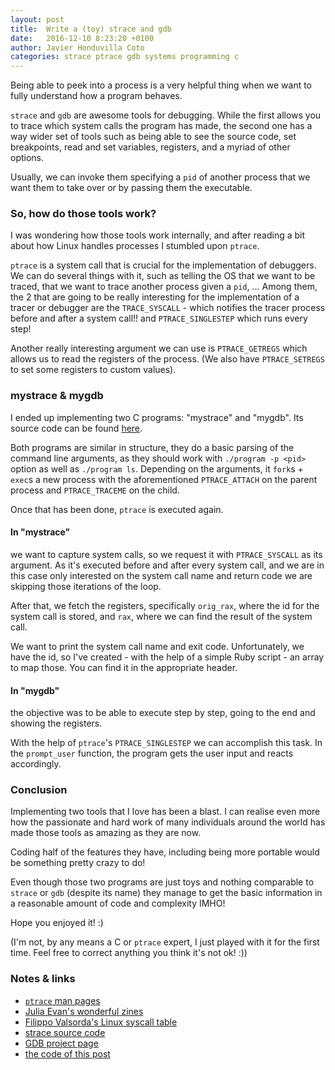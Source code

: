 ```yaml
---
layout: post
title:  Write a (toy) strace and gdb
date:   2016-12-10 8:23:20 +0100
author: Javier Honduvilla Coto
categories: strace ptrace gdb systems programming c
---
```


Being able to peek into a process is a very helpful thing when we want to fully understand how a program behaves.

`strace` and `gdb` are awesome tools for debugging. While the first allows you to trace which system calls the program has made, the second one has a way wider set of tools such as being able to see the source code, set breakpoints, read and set variables, registers, and a myriad of other options.

Usually, we can invoke them specifying a `pid` of another process that we want them to take over or by passing them the executable.

### So, how do those tools work?
I was wondering how those tools work internally, and after reading a bit about how Linux handles processes I stumbled upon `ptrace`.

`ptrace` is a system call that is crucial for the implementation of debuggers.
We can do several things with it, such as telling the OS that we want to be traced, that we want to trace another process given a `pid`, ...
Among them, the 2 that are going to be really interesting for the implementation of a tracer or debugger are the `TRACE_SYSCALL` - which notifies the tracer process before and after a system call!! and `PTRACE_SINGLESTEP` which runs every step!

Another really interesting argument we can use is `PTRACE_GETREGS` which allows us to read the registers of the process. (We also have `PTRACE_SETREGS` to set some registers to custom values).

### mystrace & mygdb
I ended up implementing two C programs: "mystrace" and "mygdb". Its source code can be found [here](https://github.com/javierhonduco/write-a-strace-and-gdb).

Both programs are similar in structure, they do a basic parsing of the command line arguments, as they should work with `./program -p <pid>` option as well as `./program ls`.
Depending on the arguments, it `fork`s + `exec`s a new process with the aforementioned `PTRACE_ATTACH` on the parent process and `PTRACE_TRACEME` on the child.

Once that has been done, `ptrace` is executed again.

#### In "mystrace"
we want to capture system calls, so we request it with `PTRACE_SYSCALL` as its argument.
As it's executed before and after every system call, and we are in this case only interested on the system call name and return code we are skipping those iterations of the loop.

After that, we fetch the registers, specifically `orig_rax`, where the id for the system call is stored, and `rax`, where we can find the result of the system call.

We want to print the system call name and exit code. Unfortunately, we have the id, so I've created - with the help of a simple Ruby script - an array to map those. You can find it in the appropriate header.

#### In "mygdb"
the objective was to be able to execute step by step, going to the end and showing the registers.

With the help of `ptrace`'s `PTRACE_SINGLESTEP` we can accomplish this task.
In the `prompt_user` function, the program gets the user input and reacts accordingly.

### Conclusion
Implementing two tools that I love has been a blast. I can realise even more how the passionate and hard work of many individuals around the world has made those tools as amazing as they are now.

Coding half of the features they have, including being more portable would be something pretty crazy to do!

Even though those two programs are just toys and nothing comparable to `strace` or `gdb` (despite its name) they manage to get the basic information in a reasonable amount of code and complexity IMHO!

Hope you enjoyed it! :)

(I'm not, by any means a C or `ptrace` expert, I just played with it for the first time. Feel free to correct anything you think it's not ok! :))

### Notes & links
* [`ptrace` man pages](http://man7.org/linux/man-pages/man2/ptrace.2.html)
* [Julia Evan's wonderful zines](http://jvns.ca/zines/)
* [Filippo Valsorda's Linux syscall table](https://filippo.io/linux-syscall-table/)
* [strace source code](https://github.com/bnoordhuis/strace)
* [GDB project page](https://www.sourceware.org/gdb/)
* [the code of this post](https://github.com/javierhonduco/write-a-strace-and-gdb)
